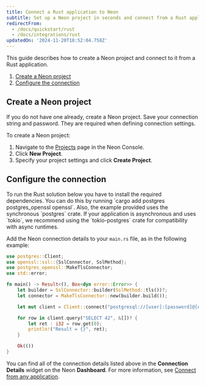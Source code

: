 ```yaml
---
title: Connect a Rust application to Neon
subtitle: Set up a Neon project in seconds and connect from a Rust application
redirectFrom:
  - /docs/quickstart/rust
  - /docs/integrations/rust
updatedOn: '2024-11-20T18:52:04.758Z'
---
```


This guide describes how to create a Neon project and connect to it from a Rust application.

1. [Create a Neon project](#create-a-neon-project)
2. [Configure the connection](#configure-the-connection)

## Create a Neon project

If you do not have one already, create a Neon project. Save your connection string and password. They are required when defining connection settings.

To create a Neon project:

1. Navigate to the [Projects](https://console.neon.tech/app/projects) page in the Neon Console.
2. Click **New Project**.
3. Specify your project settings and click **Create Project**.

## Configure the connection

<Admonition type="note">
To run the Rust solution below you have to install the required dependencies. You can do this by running `cargo add postgres postgres_openssl openssl`. Also, the example provided uses the synchronous `postgres` crate. If your application is asynchronous and uses `tokio`, we recommend using the `tokio-postgres` crate for compatibility with async runtimes.
</Admonition>

Add the Neon connection details to your `main.rs` file, as in the following example:

```rust
use postgres::Client;
use openssl::ssl::{SslConnector, SslMethod};
use postgres_openssl::MakeTlsConnector;
use std::error;

fn main() -> Result<(), Box<dyn error::Error>> {
    let builder = SslConnector::builder(SslMethod::tls())?;
    let connector = MakeTlsConnector::new(builder.build());

    let mut client = Client::connect("postgresql://[user]:[password]@[neon_hostname]/[dbname]?sslmode=require", connector)?;

    for row in client.query("SELECT 42", &[])? {
        let ret : i32 = row.get(0);
        println!("Result = {}", ret);
    }

    Ok(())
}
```

You can find all of the connection details listed above in the **Connection Details** widget on the Neon **Dashboard**. For more information, see [Connect from any application](/docs/connect/connect-from-any-app).

<NeedHelp/>
